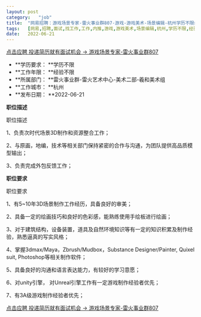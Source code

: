 ```yaml
---
layout:	post
category:	"job"
title:	"网易招聘：游戏场景专家-雷火事业群807-游戏-游戏美术-场景编辑-杭州学历不限经验不限"
tags:	[网易,招聘,面试,找工作,工作,内推,游戏,游戏美术,场景编辑,杭州,学历不限,经验不限]
date:	2022-06-21
---
```


[点击应聘 投递简历就有面试机会 ->  游戏场景专家-雷火事业群807](http://mobile.bole.netease.com/bole/boleDetail?id=35756&employeeId=346f03c3cda5f04c&key=all)



- **学历要求： **学历不限
- **工作年限： **经验不限
- **所属部门： **雷火事业群-雷火艺术中心-美术二部-羲和美术组
- **工作城市： **杭州
- **发布日期： **2022-06-21



**职位描述**

职位描述



1、负责次时代场景3D制作和资源整合工作；

2、与原画，地编，技术等相关部门保持紧密的合作与沟通，为团队提供高品质模型输出；

3、负责完成外包反馈工作；





**职位要求**

职位要求



1、有5~10年3D场景制作工作经历，具备良好的审美；

2、具备一定的绘画技巧和良好的色彩感，能熟练使用手绘板进行绘画；

3、对于建筑结构，设备装置，道具及自然环境知识等有一定的知识积累及制作经验，熟悉逼真的写实风格；

4、掌握3dmax/Maya，Zbrush/Mudbox，Substance Designer/Painter, Quixel suit, Photoshop等相关制作软件；

5、具备良好的沟通和语言表达能力，有较好的学习意愿；

6、对unity引擎， 对Unreal引擎工作有一定游戏制作经验者优先；

7、有3A级游戏制作经验者优先；



[点击应聘 投递简历就有面试机会 ->  游戏场景专家-雷火事业群807](http://mobile.bole.netease.com/bole/boleDetail?id=35756&employeeId=346f03c3cda5f04c&key=all)